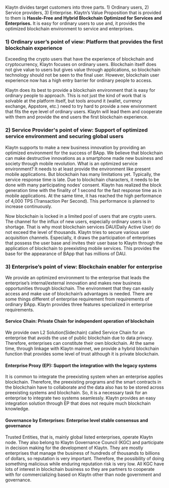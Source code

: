 Klaytn divides target customers into three parts. 1) Ordinary users, 2) Service providers, 3) Enterprise. Klaytn’s Value Proposition that is provided to them is **Hassle-Free and Hybrid Blockchain Optimized for Services and Enterprises.** It is easy for ordinary users to use and, it provides the optimized blockchain environment to service and enterprises.

### 1) Ordinary user’s point of view: Platform that provides the first blockchain experience <a id="1-ordinary-users-point-of-view-platform-that-provides-the-first-blockchain-exper"></a>

Exceeding the crypto users that have the experience of blockchain and cryptocurrency, Klaytn focuses on ordinary users. Blockchain itself does not give value to users but gives value through applications, so blockchain technology should not be seen to the final user. However, blockchain user experience now has a high entry barrier for ordinary people to access.

Klaytn does its best to provide a blockchain environment that is easy for ordinary people to approach. This is not just the kind of work that is solvable at the platform itself, but tools around it (wallet, currency exchange, Appstore, etc.) need to try hard to provide a new environment that fits the eye level of ordinary users. Klaytn will lead them and cooperate with them and provide the end users the first blockchain experience.

### 2) Service Provider's point of view: Support of optimized service environment and securing global users <a id="2-service-provider-s-point-of-view-support-of-optimized-service-environment-and"></a>

Klaytn supports to make a new business innovation by providing an optimized environment for the success of BApp. We believe that blockchain can make destructive innovations as a smartphone made new business and society through mobile revolution. What is an optimized service environment? It needs to at least provide the environment like present mobile applications. But blockchain has many limitations yet. Typically, the service response time is late. Due to blockchain characters, it needs to be done with many participating nodes’ consent. Klaytn has realized the block generation time with the finality of 1 second for the fast response time as in mobile applications. At the same time, it has reached the high performance of 4,000 TPS (Transaction Per Second). This performance is planned to increase continuously.

Now blockchain is locked in a limited pool of users that are crypto users. The channel for the influx of new users, especially ordinary users is in shortage. That is why most blockchain services DAU(Daily Active User) do not exceed the level of thousands. Klaytn tries to secure various user acquisition channels. Especially, it draws the participation of enterprises that possess the user base and invites their user base to Klaytn through the application of blockchain to preexisting mobile services. This provides the base for the appearance of BApp that has millions of DAU.

### 3) Enterprise’s point of view: Blockchain enabler for enterprise <a id="3-enterprises-point-of-view-blockchain-enabler-for-enterprise"></a>

We provide an optimized environment to the enterprise that leads the enterprise’s internal/external innovation and makes new business opportunities through blockchain. The environment that they can easily access and make use of blockchain’s advantages is needed. There are some things different of enterprise requirement from requirements of ordinary BApp. Klaytn provides three features specialized in enterprise requirements.

#### Service Chain: Private Chain for independent operation of blockchain <a id="service-chain-private-chain-for-independent-operation-of-blockchain"></a>

We provide own L2 Solution(Sidechain) called Service Chain for an enterprise that avoids the use of public blockchain due to data privacy. Therefore, enterprises can constitute their own blockchain. At the same time, through linkage with Klaytn mainnet, we provide a hybrid blockchain function that provides some level of trust although it is private blockchain.

#### Enterprise Proxy (EP): Support the integration with the legacy systems <a id="enterprise-proxy-ep-support-the-integration-with-the-legacy-systems"></a>

It is common to integrate the preexisting system when an enterprise applies blockchain. Therefore, the preexisting programs and the smart contracts in the blockchain have to collaborate and the data also has to be stored across preexisting systems and blockchain. So, it is a necessary task for an enterprise to integrate two systems seamlessly. Klaytn provides an easy integration solution through EP that does not require much blockchain knowledge.

#### Governance by Enterprises: Enterprise level stable consensus and governance <a id="governance-by-enterprises-enterprise-level-stable-consensus-and-governance"></a>

Trusted Entities, that is, mainly global listed enterprises, operate Klaytn node. They also belong to Klaytn Governance Council (KGC) and participate in decision making for the development of Klaytn. They are mostly enterprises that manage the business of hundreds of thousands to billions of dollars, so reputation is very important. Therefore, the possibility of doing something malicious while enduring reputation risk is very low. All KGC have lots of interest in blockchain business so they are partners to cooperate with for commercializing based on Klaytn other than node government and governance.
